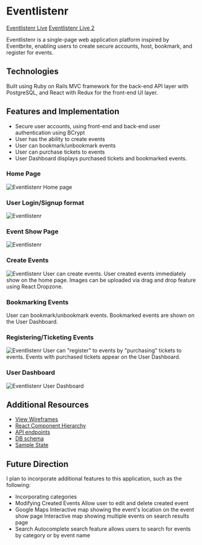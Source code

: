 # Eventlistenr

[Eventlistenr Live](https://eventlistenr.herokuapp.com/)
[Eventlistenr Live 2](https://eventlistenr1.herokuapp.com/)

Eventlistenr is a single-page web application platform inspired by Eventbrite, enabling users to create secure accounts, host, bookmark, and register for events.


## Technologies
Built using Ruby on Rails MVC framework for the back-end API layer with PostgreSQL, and React with Redux for the front-end UI layer.


## Features and Implementation
* Secure user accounts, using front-end and back-end user authentication using BCrypt
* User has the ability to create events
* User can bookmark/unbookmark events
* User can purchase tickets to events
* User Dashboard displays purchased tickets and bookmarked events.


### Home Page
![Eventlistenr Home page](images/splash_page_rev1.png)

### User Login/Signup format
![Eventlistenr](images/session_form_rev1.png)

### Event Show Page
![Eventlistenr](images/event_show_rev1.png)

### Create Events
![Eventlistenr](images/create_event_form.png)
User can create events. User created events immediately show on the home page. Images can be uploaded via drag and drop feature using React Dropzone.

### Bookmarking Events
User can bookmark/unbookmark events. Bookmarked events are shown on the User Dashboard.

### Registering/Ticketing Events
![Eventlistenr](images/ticket_form_rev1.png)
User can "register" to events by "purchasing" tickets to events.
Events with purchased tickets appear on the User Dashboard.

### User Dashboard
![Eventlistenr User Dashboard](images/user_profile_rev1.png)

## Additional Resources
* [View Wireframes](https://github.com/gevuong/EventListenr/tree/master/docs/wireframes)
* [React Component Hierarchy](https://github.com/gevuong/EventListenr/blob/master/docs/component_hierarchy.md)
* [API endpoints](https://github.com/gevuong/EventListenr/blob/master/docs/api-endpoints.md)
* [DB schema](https://github.com/gevuong/EventListenr/blob/master/docs/schema.md)
* [Sample State](https://github.com/gevuong/EventListenr/blob/master/docs/sample-state.md)


## Future Direction
I plan to incorporate additional features to this application, such as the following:
* Incorporating categories
* Modifying Created Events
Allow user to edit and delete created event
* Google Maps
Interactive map showing the event's location on the event show page
Interactive map showing multiple events on search results page
* Search
Autocomplete search feature allows users to search for events by category or by event name
